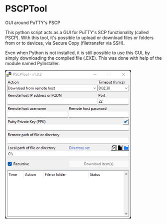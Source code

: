 # PSCPTool
GUI around PuTTY's PSCP

This python script acts as a GUI for PuTTY's SCP functionality (called PSCP).
With this tool, it's possible to upload or download files or folders from or to devices, via Secure Copy (filetransfer via SSH).

Even when Python is not installed, it is still possible to use this GUI, by simply downloading the compiled file (.EXE). This was done with help of the module named PyInstaller.

![PSCP GUI][screenshot]

[screenshot]: https://raw.githubusercontent.com/MennovH/PSCPTool/main/images/screenshot.png
